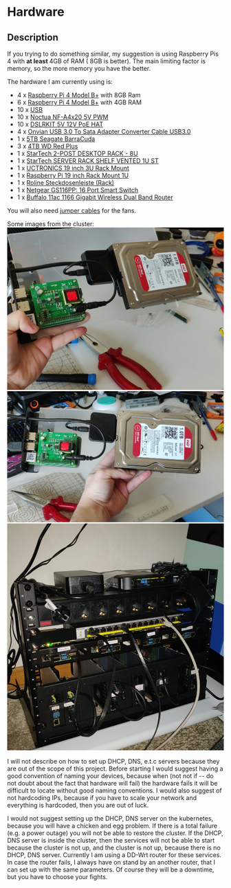 # Hardware

## Description

If you trying to do something similar, my suggestion is using Raspberry Pis 4 with <b> at least </b> 4GB of RAM (
8GB is better). The main limiting factor is memory, so the more memory you have the better.

The hardware I am currently using is:

* 4 x [Raspberry Pi 4 Model B+](https://www.raspberrypi.org/products/raspberry-pi-4-model-b/) with 8GB Ram
* 6 x [Raspberry Pi 4 Model B+](https://www.raspberrypi.org/products/raspberry-pi-4-model-b/) with 4GB RAM
* 10 x [USB](https://www.digitec.ch/en/s1/product/samsung-fit-plus-64-gb-usb-type-a-31-usb-memory-sticks-13422277?supplier=406802)
* 10 x [Noctua NF-A4x20 5V PWM](https://www.amazon.de/gp/product/B071FNHVXN/ref=ppx_yo_dt_b_asin_title_o00_s00?ie=UTF8&psc=1)
* 10 x [DSLRKIT 5V 12V PoE HAT](https://www.aliexpress.com/item/32971799200.html?spm=a2g0o.productlist.0.0.3d7214c50kr1AA&algo_pvid=554775f6-14d6-4160-aa20-7cbcea1cf8b7&algo_expid=554775f6-14d6-4160-aa20-7cbcea1cf8b7-0&btsid=0b0a556016210319784736764eca5f&ws_ab_test=searchweb0_0,searchweb201602_,searchweb201603_)
* 4 x [Onvian USB 3.0 To Sata Adapter Converter Cable USB3.0](https://www.aliexpress.com/item/4000248533068.html?spm=a2g0o.productlist.0.0.283672c2357AZS&algo_pvid=c8de9200-f39c-403a-8c9d-3c5f8a0ba55a&algo_expid=c8de9200-f39c-403a-8c9d-3c5f8a0ba55a-0&btsid=0b0a556216210320334376617e35c9&ws_ab_test=searchweb0_0,searchweb201602_,searchweb201603_)
* 1 x [5TB Seagate BarraCuda](https://www.digitec.ch/en/s1/product/seagate-barracuda-5tb-25-hard-drives-5961136)
* 3 x [4TB WD Red Plus](https://www.digitec.ch/en/s1/product/wd-red-plus-4tb-35-cmr-hard-drives-634541)
* 1 x [StarTech 2-POST DESKTOP RACK - 8U](https://www.digitec.ch/en/s1/product/startech-2-post-desktop-rack-8u-server-cabinets-10147900)
* 1 x [StarTech SERVER RACK SHELF VENTED 1U ST](https://www.galaxus.ch/de/s1/product/startech-server-rack-shelf-vented-1u-st-serverschrank-10164244)
* 1 x [UCTRONICS 19 inch 3U Rack Mount](https://www.uctronics.com/19-server-rack-mounts-for-rpi-jetson-nano/uctronics-19-inch-3u-rack-mount-for-raspberry-pi-4-with-8-mounting-plates.html)
* 1 x [Raspberry Pi 19 inch Rack Mount 1U](https://www.myelectronics.nl/us/19-inch-rack-mount-1u-for-1-4-raspberry-pi.html)
* 1 x [Roline Steckdosenleiste (Rack)](https://www.digitec.ch/en/s1/product/roline-steckdosenleiste-rack-2m-socket-strips-14215745)
* 1 x [Netgear GS116PP: 16 Port Smart Switch](https://www.digitec.ch/en/s1/product/netgear-gs116pp-16-port-smart-switch-16ports-network-switches-8984850)
* 1 x [Buffalo 11ac 1166 Gigabit Wireless Dual Band Router](https://www.amazon.de/Buffalo-WZR-1166DHP-EU-Wireless-Gigabit-Parental/dp/B00EZI13D6)

You will also need [jumper cables](https://www.digitec.ch/en/s1/product/play-zone-jumper-cables-10-pcs-mf-10cm-24awg-cables-plugs-5997954) for the fans.

Some images from the cluster:
![Node with disk](images/IMG-20210401-WA0001.jpeg)
![Node with disk](images/IMG-20210401-WA0003.jpeg)
![Cluster](images/IMG-20210415-WA0000.jpeg)


I will not describe on how to set up DHCP, DNS, e.t.c servers because they are out of
the scope of this project. Before starting I would suggest having a good convention 
of naming your devices, because when (not not if -- do not doubt about the fact that 
hardware will fail) the hardware fails it will be difficult to locate without good 
naming conventions. I would also suggest of not hardcoding IPs, because if you have 
to scale your network and everything is hardcoded, then you are out of luck.

I would not suggest setting up the DHCP, DNS server on the kubernetes, because you will 
have a chicken and egg problem. If there is a total failure (e.g. a power outage)
you will not be able to restore the cluster. If the DHCP, DNS server is inside the 
cluster, then the services will not be able to start because the cluster is not up, 
and the cluster is not up, because there is no DHCP, DNS server. Currently I am using
a DD-Wrt router for these services. In case the router fails, I always have on stand
by an another router, that I can set up with the same parameters. Of course they 
will be a downtime, but you have to choose your fights.
